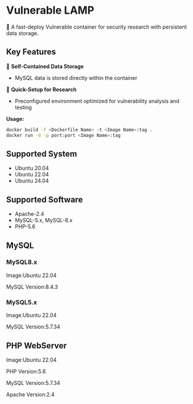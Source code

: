# Vulnerable LAMP

🐳 A fast-deploy Vulnerable container for security research with persistent data storage.

## Key Features

🐳 **Self-Contained Data Storage**

- MySQL data is stored directly within the container

🐳 **Quick-Setup for Research**

- Preconfigured environment optimized for vulnerability analysis and testing

**Usage:**

```bash
docker build -f <Dockerfile Name> -t <Image Name>:tag .
docker run -d -p port:port <Image Name>:tag
```

## Supported System

- Ubuntu 20.04
- Ubuntu 22.04
- Ubuntu 24.04

## Supported Software

- Apache-2.4 
- MySQL-5.x, MySQL-8.x
- PHP-5.6

## MySQL

### MySQL8.x

Image:Ubuntu 22.04

MySQL Version:8.4.3

### MySQL5.x

Image:Ubuntu 22.04

MySQL Version:5.7.34

## PHP WebServer

Image:Ubuntu 22.04

PHP Version:5.6

MySQL  Version:5.7.34

Apache Version:2.4


